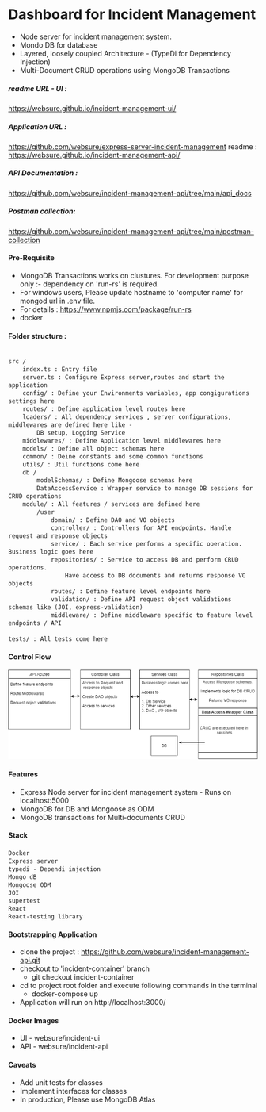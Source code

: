 # Dashboard for Incident Management

- Node server for incident management system.
- Mondo DB for database
- Layered, loosely coupled Architecture - (TypeDi for Dependency Injection)
- Multi-Document CRUD operations using MongoDB Transactions

##### readme URL - UI :

https://websure.github.io/incident-management-ui/

##### Application URL :

https://github.com/websure/express-server-incident-management
readme : https://websure.github.io/incident-management-api/

##### API Documentation :

https://github.com/websure/incident-management-api/tree/main/api_docs

##### Postman collection:

https://github.com/websure/incident-management-api/tree/main/postman-collection

#### Pre-Requisite

- MongoDB Transactions works on clustures. For development purpose only :- dependency on 'run-rs' is required.
- For windows users, Please update hostname to 'computer name' for mongod url in .env file.
- For details : https://www.npmjs.com/package/run-rs
- docker

#### Folder structure :

```

src /
    index.ts : Entry file
    server.ts : Configure Express server,routes and start the application
    config/ : Define your Environments variables, app congigurations settings here
    routes/ : Define application level routes here
    loaders/ : All dependency services , server configurations, middlewares are defined here like -
        DB setup, Logging Service
    middlewares/ : Define Application level middlewares here
    models/ : Define all object schemas here
    common/ : Deine constants and some common functions
    utils/ : Util functions come here
    db /
        modelSchemas/ : Define Mongoose schemas here
        DataAccessService : Wrapper service to manage DB sessions for CRUD operations
    module/ : All features / services are defined here
        /user
            domain/ : Define DAO and VO objects
            controller/ : Controllers for API endpoints. Handle request and response objects
            service/ : Each service performs a specific operation. Business logic goes here
            repositories/ : Service to access DB and perform CRUD operations.
                Have access to DB documents and returns response VO objects
            routes/ : Define feature level endpoints here
            validation/ : Define API request object validations schemas like (JOI, express-validation)
            middleware/ : Define middleware specific to feature level endpoints / API

tests/ : All tests come here
```

#### Control Flow

<img src="https://github.com/websure/express-server-incident-management/blob/master/assets/control-flow.png"  height="auto" alt="control flow"/>

#### Features

- Express Node server for incident management system - Runs on localhost:5000
- MongoDB for DB and Mongoose as ODM
- MongoDB transactions for Multi-documents CRUD

#### Stack

    Docker
    Express server
    typedi - Dependi injection
    Mongo dB
    Mongoose ODM
    JOI
    supertest
    React
    React-testing library

#### Bootstrapping Application

- clone the project : https://github.com/websure/incident-management-api.git
- checkout to 'incident-container' branch
  - git checkout incident-container
- cd to project root folder and execute following commands in the terminal
  - docker-compose up
- Application will run on http://localhost:3000/

#### Docker Images

- UI - websure/incident-ui
- API - websure/incident-api

#### Caveats

- Add unit tests for classes
- Implement interfaces for classes
- In production, Please use MongoDB Atlas

